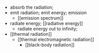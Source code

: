 - absorb the radiation;
- emit radiation; emit energy; emission
    - [[emission spectrum]]
- radiate energy; [[radiative energy]]
    - radiate energy out to infinity; 
- [[thermal radiation]]
    - [[thermal electromagnetic radiation]]
        - [[black-body radiation]]
